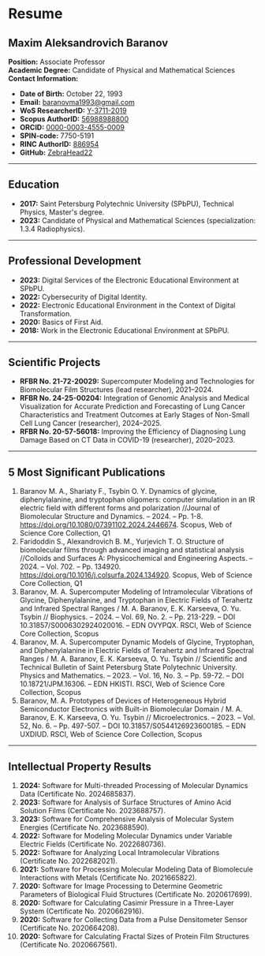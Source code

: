 # Resume  

## Maxim Aleksandrovich Baranov  

**Position:** Associate Professor  
**Academic Degree:** Candidate of Physical and Mathematical Sciences  
**Contact Information:**  

- **Date of Birth:** October 22, 1993  
- **Email:** <baranovma1993@gmail.com>  
- **WoS ResearcherID:** [Y-3711-2019](https://www.webofscience.com/wos/author/record/Y-3711-2019)  
- **Scopus AuthorID:** [56988988800](https://www.scopus.com/authid/detail.uri?authorId=56988988800)  
- **ORCID:** [0000-0003-4555-0009](https://orcid.org/my-orcid?orcid=0000-0003-4555-0009)  
- **SPIN-code:** 7750-5191  
- **RINC AuthorID:** [886954](https://www.elibrary.ru/author_items.asp?authorid=886954)  
- **GitHub:** [ZebraHead22](https://github.com/ZebraHead22)  

---

## Education  

- **2017:** Saint Petersburg Polytechnic University (SPbPU), Technical Physics, Master's degree.  
- **2023:** Candidate of Physical and Mathematical Sciences (specialization: 1.3.4 Radiophysics).

---

## Professional Development  

- **2023:** Digital Services of the Electronic Educational Environment at SPbPU.  
- **2022:** Cybersecurity of Digital Identity.  
- **2022:** Electronic Educational Environment in the Context of Digital Transformation.  
- **2020:** Basics of First Aid.  
- **2018:** Work in the Electronic Educational Environment at SPbPU.  

---

## Scientific Projects  

- **RFBR No. 21-72-20029:** Supercomputer Modeling and Technologies for Biomolecular Film Structures (lead researcher), 2021–2024.  
- **RFBR No. 24-25-00204:** Integration of Genomic Analysis and Medical Visualization for Accurate Prediction and Forecasting of Lung Cancer Characteristics and Treatment Outcomes at Early Stages of Non-Small Cell Lung Cancer (researcher), 2024–2025.  
- **RFBR No. 20-57-56018:** Improving the Efficiency of Diagnosing Lung Damage Based on CT Data in COVID-19 (researcher), 2020–2023.  

---

## 5 Most Significant Publications  

1. Baranov M. A., Shariaty F., Tsybin O. Y. Dynamics of glycine, diphenylalanine, and tryptophan oligomers: computer simulation in an IR electric field with different forms and polarization //Journal of Biomolecular Structure and Dynamics. – 2024. – Pp. 1-8. <https://doi.org/10.1080/07391102.2024.2446674>. Scopus, Web of Science Core Collection, Q1  
2. Faridoddin S., Alexandrovich B. M., Yurjevich T. O. Structure of biomolecular films through advanced imaging and statistical analysis //Colloids and Surfaces A: Physicochemical and Engineering Aspects. – 2024. – Vol. 702. – Pp. 134920. <https://doi.org/10.1016/j.colsurfa.2024.134920>. Scopus, Web of Science Core Collection, Q1  
3. Baranov, M. A. Supercomputer Modeling of Intramolecular Vibrations of Glycine, Diphenylalanine, and Tryptophan in Electric Fields of Terahertz and Infrared Spectral Ranges / M. A. Baranov, E. K. Karseeva, O. Yu. Tsybin // Biophysics. – 2024. – Vol. 69, No. 2. – Pp. 213-229. – DOI 10.31857/S0006302924020016. – EDN OVYPQX. RSCI, Web of Science Core Collection, Scopus  
4. Baranov, M. A. Supercomputer Dynamic Models of Glycine, Tryptophan, and Diphenylalanine in Electric Fields of Terahertz and Infrared Spectral Ranges / M. A. Baranov, E. K. Karseeva, O. Yu. Tsybin // Scientific and Technical Bulletin of Saint Petersburg State Polytechnic University. Physics and Mathematics. – 2023. – Vol. 16, No. 3. – Pp. 59-72. – DOI 10.18721/JPM.16306. – EDN HKISTI. RSCI, Web of Science Core Collection, Scopus  
5. Baranov, M. A. Prototypes of Devices of Heterogeneous Hybrid Semiconductor Electronics with Built-in Biomolecular Domain / M. A. Baranov, E. K. Karseeva, O. Yu. Tsybin // Microelectronics. – 2023. – Vol. 52, No. 6. – Pp. 497-507. – DOI 10.31857/S0544126923600185. – EDN UXDIUD. RSCI, Web of Science Core Collection, Scopus  

---

## Intellectual Property Results

1. **2024:** Software for Multi-threaded Processing of Molecular Dynamics Data (Certificate No. 2024685837).  
2. **2023:** Software for Analysis of Surface Structures of Amino Acid Solution Films (Certificate No. 2023688757).  
3. **2023:** Software for Comprehensive Analysis of Molecular System Energies (Certificate No. 2023688590).  
4. **2022:** Software for Modeling Molecular Dynamics under Variable Electric Fields (Certificate No. 2022680736).  
5. **2022:** Software for Analyzing Local Intramolecular Vibrations (Certificate No. 2022682021).  
6. **2021:** Software for Processing Molecular Modeling Data of Biomolecule Interactions with Metals (Certificate No. 2021665822).  
7. **2020:** Software for Image Processing to Determine Geometric Parameters of Biological Fluid Structures (Certificate No. 2020617699).  
8. **2020:** Software for Calculating Casimir Pressure in a Three-Layer System (Certificate No. 2020662916).  
9. **2020:** Software for Collecting Data from a Pulse Densitometer Sensor (Certificate No. 2020664208).  
10. **2020:** Software for Calculating Fractal Sizes of Protein Film Structures (Certificate No. 2020667561).  
